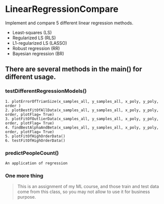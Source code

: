# LinearRegressionCompare
Implement and compare 5 different linear regression methods. 
* Least-squares (LS)
* Regularized LS (RLS)
* L1-regularized LS (LASSO)
* Robust regression (RR)
* Bayesian regression (BR)

## There are several methods in the main() for different usage.

### testDifferentRegressionModels()
	1. plotErrorOfTrianSize(x_samples_all, y_samples_all, x_poly, y_poly, order )
   	2. plotBestFitOfAllData(x_samples_all, y_samples_all, x_poly, y_poly, order, plotFlag= True)
    3. plotFitOfOutlierData(x_samples_all, y_samples_all, x_poly, y_poly, order, plotFlag= True)
    4. findBestAlphaAndBeta(x_samples_all, y_samples_all, x_poly, y_poly, order, plotFlag= True)
    5. plotFitOfHighOrderData()
    6. testFitOfHighOrderData()
### predictPeopleCount()
	An application of regression
	
### One more thing
> This is an assignment of my ML course, and those train and test data come from this class, so you may not allow to use it for business purpose.